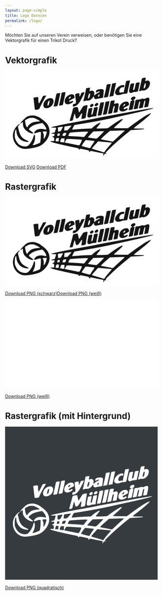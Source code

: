 ```yaml
---
layout: page-simple
title: Logo Dateien
permalink: /logo/
---
```


Möchten Sie auf unseren Verein verweisen, oder benötigen Sie eine Vektorgrafik für einen Trikot Druck?

<div class="logo-download">
<h1>Vektorgrafik</h1>
<p class="text-center"><img src="/img/vcm-banner.svg" class="img-fluid"></p>
<p class="text-center"><a href="/logo/logo.svg" download>Download SVG</a> <a href="/logo/logo.pdf" download>Download PDF</a></p>

<h1>Rastergrafik</h1>
<p class="text-center"><img src="/img/vcm-banner.png" class="img-fluid"></p>
<p class="text-center"><a href="/logo/logo-schwarz.png" download>Download PNG (schwarz)</a><a href="/logo/logo-weiss.png" download>Download PNG (weiß)</a></p>

<p class="text-center"><img src="/img/vcm-banner-white.png" class="img-fluid white"></p>
<p class="text-center"><a href="/logo/logo-weiss.png" download>Download PNG (weiß)</a></p>

<h1>Rastergrafik (mit Hintergrund)</h1>
<p class="text-center"><img src="/logo/logo-solidx500.png" class="img-fluid"></p>
<p class="text-center"><a href="/logo/logo-solid.png" download>Download PNG (quadratisch)</a></p>
</div>
